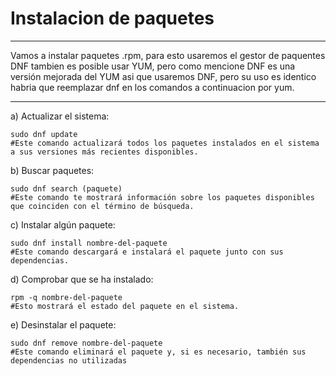 # Instalacion de paquetes
--------
Vamos a instalar paquetes .rpm, para esto usaremos el gestor de paquentes DNF tambien es posible usar YUM, pero como mencione DNF es una versión mejorada del YUM asi que usaremos DNF, pero su uso es identico habria que reemplazar dnf en los comandos a continuacion por yum.

---------
a) Actualizar el sistema:
```
sudo dnf update
#Este comando actualizará todos los paquetes instalados en el sistema a sus versiones más recientes disponibles.
```
b) Buscar paquetes:
```
sudo dnf search (paquete)
#Este comando te mostrará información sobre los paquetes disponibles que coinciden con el término de búsqueda.
```
c) Instalar algún paquete:
```
sudo dnf install nombre-del-paquete
#Este comando descargará e instalará el paquete junto con sus dependencias.
```
d) Comprobar que se ha instalado:
```
rpm -q nombre-del-paquete
#Esto mostrará el estado del paquete en el sistema.
```
e) Desinstalar el paquete:
```
sudo dnf remove nombre-del-paquete
#Este comando eliminará el paquete y, si es necesario, también sus dependencias no utilizadas
```
